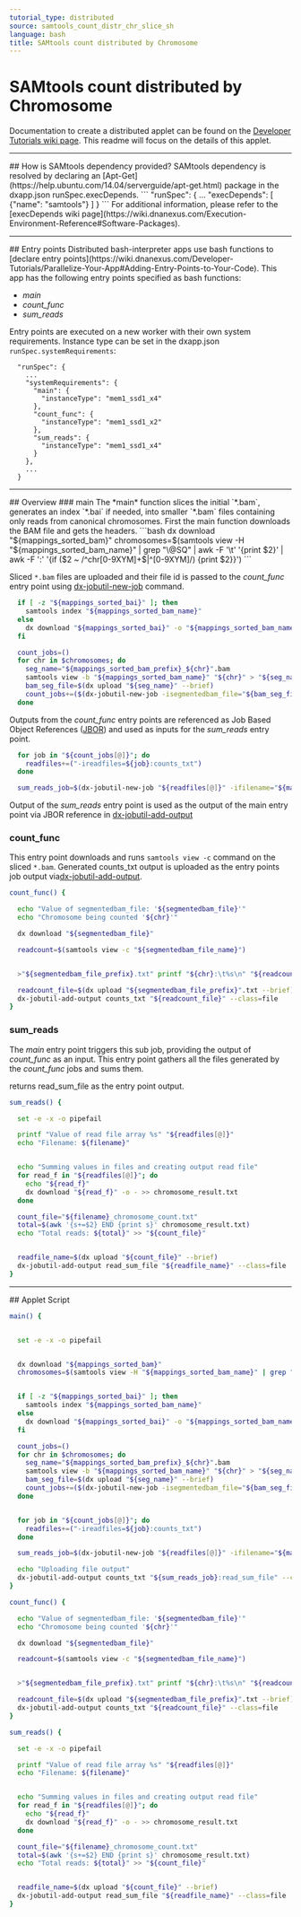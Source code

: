 ```yaml
---
tutorial_type: distributed
source: samtools_count_distr_chr_slice_sh
language: bash
title: SAMtools count distributed by Chromosome
---
```

# SAMtools count distributed by Chromosome

Documentation to create a distributed applet can be found on the [Developer Tutorials wiki page](https://wiki.dnanexus.com/Developer-Tutorials/Parallelize-Your-App). This readme will focus on the details of this applet.

<hr>## How is SAMtools dependency provided?
SAMtools dependency is resolved by declaring an [Apt-Get](https://help.ubuntu.com/14.04/serverguide/apt-get.html) package in the dxapp.json runSpec.execDepends.
```
  "runSpec": {
	...
    "execDepends": [
      {"name": "samtools"}
    ]
  }
```
For additional information, please refer to the [execDepends wiki page](https://wiki.dnanexus.com/Execution-Environment-Reference#Software-Packages).

<hr>## Entry points
Distributed bash-interpreter apps use bash functions to [declare entry points](https://wiki.dnanexus.com/Developer-Tutorials/Parallelize-Your-App#Adding-Entry-Points-to-Your-Code). This app has the following entry points specified as bash functions:

* *main* 
* *count_func*
* *sum_reads*

Entry points are executed on a new worker with their own system requirements. Instance type can be set in the dxapp.json `runSpec.systemRequirements`:
```
  "runSpec": {
    ...
    "systemRequirements": {
      "main": {
        "instanceType": "mem1_ssd1_x4"
      },
      "count_func": {
        "instanceType": "mem1_ssd1_x2"
      },
      "sum_reads": {
        "instanceType": "mem1_ssd1_x4"
      }
    },
    ...
  }
```
<hr>## Overview
### main
The *main* function slices the initial `*.bam`, generates an index `*.bai` if needed, into smaller `*.bam` files containing only reads from canonical chromosomes. First the main function downloads the BAM file and gets the headers.
```bash
  dx download "${mappings_sorted_bam}"
  chromosomes=$(samtools view -H "${mappings_sorted_bam_name}" | grep "\@SQ" | awk -F '\t' '{print $2}' | awk -F ':' '{if ($2 ~ /^chr[0-9XYM]+$|^[0-9XYM]/) {print $2}}')
```

Sliced `*.bam` files are uploaded and their file id is passed to the *count_func* entry point using [dx-jobutil-new-job](https://wiki.dnanexus.com/Helpstrings-of-SDK-Command-Line-Utilities#dx-jobutil-new-job) command.
```bash
  if [ -z "${mappings_sorted_bai}" ]; then
    samtools index "${mappings_sorted_bam_name}"
  else
    dx download "${mappings_sorted_bai}" -o "${mappings_sorted_bam_name}".bai
  fi

  count_jobs=()
  for chr in $chromosomes; do
    seg_name="${mappings_sorted_bam_prefix}_${chr}".bam
    samtools view -b "${mappings_sorted_bam_name}" "${chr}" > "${seg_name}"
    bam_seg_file=$(dx upload "${seg_name}" --brief)
    count_jobs+=($(dx-jobutil-new-job -isegmentedbam_file="${bam_seg_file}" -ichr="${chr}" count_func))
  done
```


Outputs from the *count_func* entry points are referenced as Job Based Object References ([JBOR](https://wiki.dnanexus.com/API-Specification-v1.0.0/Job-Input-and-Output#Job-Dependencies)) and used as inputs for the *sum_reads* entry point.
```bash
  for job in "${count_jobs[@]}"; do
    readfiles+=("-ireadfiles=${job}:counts_txt")
  done

  sum_reads_job=$(dx-jobutil-new-job "${readfiles[@]}" -ifilename="${mappings_sorted_bam_prefix}" sum_reads)
```

Output of the *sum_reads* entry point is used as the output of the main entry point via JBOR reference in [dx-jobutil-add-output](https://wiki.dnanexus.com/Helpstrings-of-SDK-Command-Line-Utilities#dx-jobutil-add-output)
<!-- Upload chromosome_results.txt from sum_reads subjob as job output -->

### count_func
This entry point downloads and runs `samtools view -c` command on the sliced `*.bam`.  Generated counts_txt output is uploaded as the entry points job output via[dx-jobutil-add-output](https://wiki.dnanexus.com/Helpstrings-of-SDK-Command-Line-Utilities#dx-jobutil-add-output).
```bash
count_func() {

  echo "Value of segmentedbam_file: '${segmentedbam_file}'"
  echo "Chromosome being counted '${chr}'"

  dx download "${segmentedbam_file}"

  readcount=$(samtools view -c "${segmentedbam_file_name}")


  >"${segmentedbam_file_prefix}.txt" printf "${chr}:\t%s\n" "${readcount}"

  readcount_file=$(dx upload "${segmentedbam_file_prefix}".txt --brief)
  dx-jobutil-add-output counts_txt "${readcount_file}" --class=file
}
```

### sum_reads
The *main* entry point triggers this sub job, providing the output of *count_func* as an input. This entry point gathers all the files generated by the *count_func* jobs and sums them.

returns read_sum_file as the entry point output.
```bash
sum_reads() {

  set -e -x -o pipefail

  printf "Value of read file array %s" "${readfiles[@]}"
  echo "Filename: ${filename}"


  echo "Summing values in files and creating output read file"
  for read_f in "${readfiles[@]}"; do
    echo "${read_f}"
    dx download "${read_f}" -o - >> chromosome_result.txt
  done

  count_file="${filename}_chromosome_count.txt"
  total=$(awk '{s+=$2} END {print s}' chromosome_result.txt)
  echo "Total reads: ${total}" >> "${count_file}"


  readfile_name=$(dx upload "${count_file}" --brief)
  dx-jobutil-add-output read_sum_file "${readfile_name}" --class=file
}
```
<hr>
## Applet Script

```bash
main() {


  set -e -x -o pipefail


  dx download "${mappings_sorted_bam}"
  chromosomes=$(samtools view -H "${mappings_sorted_bam_name}" | grep "\@SQ" | awk -F '\t' '{print $2}' | awk -F ':' '{if ($2 ~ /^chr[0-9XYM]+$|^[0-9XYM]/) {print $2}}')


  if [ -z "${mappings_sorted_bai}" ]; then
    samtools index "${mappings_sorted_bam_name}"
  else
    dx download "${mappings_sorted_bai}" -o "${mappings_sorted_bam_name}".bai
  fi

  count_jobs=()
  for chr in $chromosomes; do
    seg_name="${mappings_sorted_bam_prefix}_${chr}".bam
    samtools view -b "${mappings_sorted_bam_name}" "${chr}" > "${seg_name}"
    bam_seg_file=$(dx upload "${seg_name}" --brief)
    count_jobs+=($(dx-jobutil-new-job -isegmentedbam_file="${bam_seg_file}" -ichr="${chr}" count_func))
  done


  for job in "${count_jobs[@]}"; do
    readfiles+=("-ireadfiles=${job}:counts_txt")
  done

  sum_reads_job=$(dx-jobutil-new-job "${readfiles[@]}" -ifilename="${mappings_sorted_bam_prefix}" sum_reads)

  echo "Uploading file output"
  dx-jobutil-add-output counts_txt "${sum_reads_job}:read_sum_file" --class=jobref
}

count_func() {

  echo "Value of segmentedbam_file: '${segmentedbam_file}'"
  echo "Chromosome being counted '${chr}'"

  dx download "${segmentedbam_file}"

  readcount=$(samtools view -c "${segmentedbam_file_name}")


  >"${segmentedbam_file_prefix}.txt" printf "${chr}:\t%s\n" "${readcount}"

  readcount_file=$(dx upload "${segmentedbam_file_prefix}".txt --brief)
  dx-jobutil-add-output counts_txt "${readcount_file}" --class=file
}

sum_reads() {

  set -e -x -o pipefail

  printf "Value of read file array %s" "${readfiles[@]}"
  echo "Filename: ${filename}"


  echo "Summing values in files and creating output read file"
  for read_f in "${readfiles[@]}"; do
    echo "${read_f}"
    dx download "${read_f}" -o - >> chromosome_result.txt
  done

  count_file="${filename}_chromosome_count.txt"
  total=$(awk '{s+=$2} END {print s}' chromosome_result.txt)
  echo "Total reads: ${total}" >> "${count_file}"


  readfile_name=$(dx upload "${count_file}" --brief)
  dx-jobutil-add-output read_sum_file "${readfile_name}" --class=file
}
```
